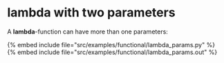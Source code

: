 # lambda with two parameters


A **lambda**-function can have more than one parameters:

{% embed include file="src/examples/functional/lambda_params.py" %}
{% embed include file="src/examples/functional/lambda_params.out" %}


